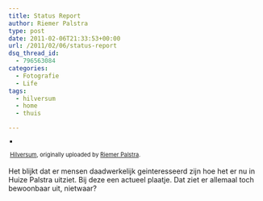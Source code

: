 ```yaml
---
title: Status Report
author: Riemer Palstra
type: post
date: 2011-02-06T21:33:53+00:00
url: /2011/02/06/status-report
dsq_thread_id:
  - 796563084
categories:
  - Fotografie
  - Life
tags:
  - hilversum
  - home
  - thuis

---
```

<div style="text-align: left; padding: 3px;">
  <a href="http://www.flickr.com/photos/palstra/5423036998/" title="photo sharing"><img data-recalc-dims="1" decoding="async" src="https://i0.wp.com/farm6.static.flickr.com/5256/5423036998_70578e7421.jpg?w=1100" style="border: solid 2px #000000;" alt="" /></a><br /> <br /> <span style="font-size: 0.8em; margin-top: 0px;"><a href="http://www.flickr.com/photos/palstra/5423036998/">Hilversum</a>, originally uploaded by <a href="http://www.flickr.com/people/palstra/">Riemer Palstra</a>.</span>
</div>

Het blijkt dat er mensen daadwerkelijk geinteresseerd zijn hoe het er nu in Huize Palstra uitziet. Bij deze een actueel plaatje. Dat ziet er allemaal toch bewoonbaar uit, nietwaar?